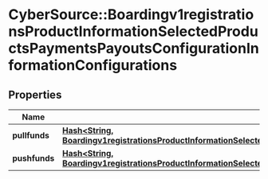 # CyberSource::Boardingv1registrationsProductInformationSelectedProductsPaymentsPayoutsConfigurationInformationConfigurations

## Properties
Name | Type | Description | Notes
------------ | ------------- | ------------- | -------------
**pullfunds** | [**Hash&lt;String, Boardingv1registrationsProductInformationSelectedProductsPaymentsPayoutsConfigurationInformationConfigurationsPullfunds&gt;**](Boardingv1registrationsProductInformationSelectedProductsPaymentsPayoutsConfigurationInformationConfigurationsPullfunds.md) |  | [optional] 
**pushfunds** | [**Hash&lt;String, Boardingv1registrationsProductInformationSelectedProductsPaymentsPayoutsConfigurationInformationConfigurationsPushfunds&gt;**](Boardingv1registrationsProductInformationSelectedProductsPaymentsPayoutsConfigurationInformationConfigurationsPushfunds.md) |  | [optional] 


